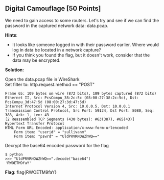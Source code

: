 ## Digital Camouflage [50 Points]

We need to gain access to some routers. Let's try and see if we can find the password in the captured network
data: data.pcap.

**Hints:**

- It looks like someone logged in with their password earlier. Where would log in data be located in a network capture?
- If you think you found the flag, but it doesn't work, consider that the data may be encrypted.

**Solution:**

Open the data.pcap file in WireShark  
Set filter to: http.request.method == "POST"
```
Frame 65: 109 bytes on wire (872 bits), 109 bytes captured (872 bits)
Ethernet II, Src: PcsCompu_38:2c:5c (08:00:27:38:2c:5c), Dst: PcsCompu_3d:47:5d (08:00:27:3d:47:5d)
Internet Protocol Version 4, Src: 10.0.0.5, Dst: 10.0.0.1
Transmission Control Protocol, Src Port: 59124, Dst Port: 8080, Seq: 388, Ack: 1, Len: 43
[2 Reassembled TCP Segments (430 bytes): #63(387), #65(43)]
Hypertext Transfer Protocol
HTML Form URL Encoded: application/x-www-form-urlencoded
    Form item: "userid" = "sullivanm"
    Form item: "pswrd" = "UldPRVRNOWZhWQ=="
```

Decrypt the base64 encoded password for the flag
```
$ python
>>> "UldPRVRNOWZhWQ==".decode("base64")
'RWOETM9faY'
```

**Flag:** flag{RWOETM9faY}

